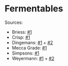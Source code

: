 # Fermentables

Sources:

- Briess: [#1](http://www.brewingwithbriess.com/Assets/PDFs/Briess_TypicalAnalysis_Malts.pdf)
- Crisp: [#1](http://crispmalt.co/uploads/product-range.pdf)
- Dingemans: [#1](http://www.dingemansmout.be/en/full-range-belgian-malts) + [#2](http://www.dingemansmout.be/downloads)
- Mecca Grade: [#1](https://www.meccagrade.com/downloads)
- Simpsons: [#1](https://www.simpsonsmalt.co.uk/our-malts/)
- Weyermann: [#1](https://www.weyermann.de/downloads/eng/Weyermann_Product_Information_GB_10_2018.pdf) + [#2](https://www.weyermann.de/downloads/spezifikationen/Brewery_Distillery_Malts_Extracts_21.11.2019_eng.zip)

